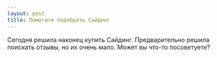 ```yaml
---
layout: post 
title: Помогите подобрать Сайдинг 
--- 
```

Сегодня решила наконец купить Сайдинг. Предварительно решила поискать отзывы, но их очень мало. Может вы что-то посоветуете?